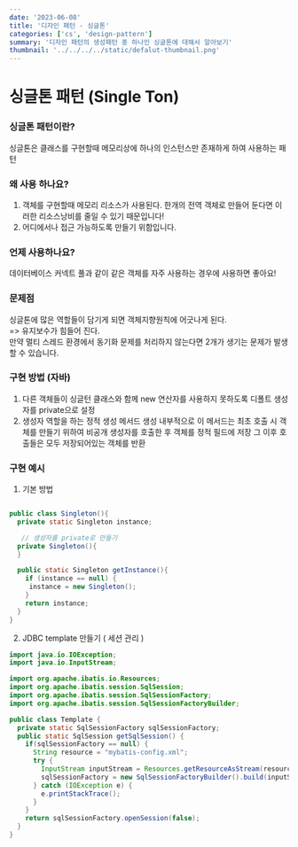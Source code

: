 ```yaml
---
date: '2023-06-08'
title: '디자인 패턴 - 싱글톤'
categories: ['cs', 'design-pattern']
summary: '디자인 패턴의 생성패턴 중 하나인 싱글톤에 대해서 알아보기'
thumbnail: '../../../../static/defalut-thumbnail.png'
---
```


# 싱글톤 패턴 (Single Ton)

### 싱글톤 패턴이란?

싱글톤은 클래스를 구현할때 메모리상에 하나의 인스턴스만 존재하게 하여 사용하는 패턴

### 왜 사용 하나요?

1. 객체를 구현할때 메모리 리소스가 사용된다. 한개의 전역 객체로 만들어 둔다면 이러한 리소스낭비를 줄일 수 있기 때문입니다!
2. 어디에서나 접근 가능하도록 만들기 위함입니다.

### 언제 사용하나요?

데이터베이스 커넥트 풀과 같이 같은 객체를 자주 사용하는 경우에 사용하면 좋아요!

### 문제점

싱글톤에 많은 역할들이 담기게 되면 객체지향원칙에 어긋나게 된다.  
 => 유지보수가 힘들어 진다.  
만약 멀티 스레드 환경에서 동기화 문제를 처리하지 않는다면 2개가 생기는 문제가 발생할 수 있습니다.

### 구현 방법 (자바)

1. 다른 객체들이 싱글턴 클래스와 함께 new 연산자를 사용하지 못하도록 디폴트 생성자를 private으로 설정
2. 생성자 역할을 하는 정적 생성 메서드 생성
   내부적으로 이 메서드는 최초 호출 시 객체를 만들기 위하여 비공개 생성자를 호출한 후 객체를 정적 필드에 저장
   그 이후 호출들은 모두 저장되어있는 객체를 반환

### 구현 예시

1. 기본 방법

```java

public class Singleton(){
  private static Singleton instance;

   // 생성자를 private로 만들기
  private Singleton(){
  }

  public static Singleton getInstance(){
    if (instance == null) {
     instance = new Singleton();
    }
    return instance;
  }
}

```

2. JDBC template 만들기 ( 세션 관리 )

```java
import java.io.IOException;
import java.io.InputStream;

import org.apache.ibatis.io.Resources;
import org.apache.ibatis.session.SqlSession;
import org.apache.ibatis.session.SqlSessionFactory;
import org.apache.ibatis.session.SqlSessionFactoryBuilder;

public class Template {
  private static SqlSessionFactory sqlSessionFactory;
  public static SqlSession getSqlSession() {
    if(sqlSessionFactory == null) {
      String resource = "mybatis-config.xml";
      try {
        InputStream inputStream = Resources.getResourceAsStream(resource);
        sqlSessionFactory = new SqlSessionFactoryBuilder().build(inputStream);
      } catch (IOException e) {
        e.printStackTrace();
      }
    }
    return sqlSessionFactory.openSession(false);
  }
}
```
